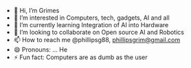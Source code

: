 - 👋 Hi, I’m Grimes
- 👀 I’m interested in Computers, tech, gadgets, AI and all
- 🌱 I’m currently learning Integration of AI into Hardware 
- 💞️ I’m looking to collaborate on Open source AI and Robotics
- 📫 How to reach me @phillipsg88, phillipsgrim@gmail.com
- 😄 Pronouns: ... He
- ⚡ Fun fact: Computers are as dumb as the user

<!---
Phillipsg88/Phillipsg88 is a ✨ special ✨ repository because its `README.md` (this file) appears on your GitHub profile.
You can click the Preview link to take a look at your changes.
--->
